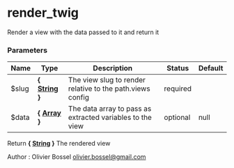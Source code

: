 # render_twig

Render a view with the data passed to it and return it



### Parameters
Name  |  Type  |  Description  |  Status  |  Default
------------  |  ------------  |  ------------  |  ------------  |  ------------
$slug  |  **{ [String](http://php.net/manual/en/language.types.string.php) }**  |  The view slug to render relative to the path.views config  |  required  |
$data  |  **{ [Array](http://php.net/manual/en/language.types.array.php) }**  |  The data array to pass as extracted variables to the view  |  optional  |  null

Return **{ [String](http://php.net/manual/en/language.types.string.php) }** The rendered view

Author : Olivier Bossel [olivier.bossel@gmail.com](mailto:olivier.bossel@gmail.com)